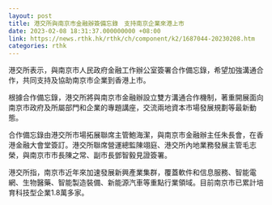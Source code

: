 ```yaml
---
layout: post
title: 港交所與南京市金融辦簽備忘錄　支持南京企業來港上市
date: 2023-02-08 18:31:37.000000000 +08:00
link: https://news.rthk.hk/rthk/ch/component/k2/1687044-20230208.htm
categories: rthk
---
```


港交所表示，與南京市人民政府金融工作辦公室簽署合作備忘錄，希望加強溝通合作，共同支持及協助南京市企業到香港上市。

根據合作備忘錄，港交所將與南京市金融辦設立雙方溝通合作機制，著重開展面向南京市政府及所屬部門和企業的專題講座，交流兩地資本市場發展規劃等最新動態。

合作備忘錄由港交所市場拓展聯席主管鮑海潔，與南京市金融辦主任朱長會，在香港金融大會堂簽訂。港交所聯席營運總監陳翊庭、港交所內地業務發展主管毛志榮，與南京市市長陳之常、副市長鄧智毅見證簽署。

港交所指，南京市近年來加速發展新興產業集群，覆蓋軟件和信息服務、智能電網、生物醫藥、智能製造裝備、新能源汽車等重點行業領域。目前南京市已累計培育科技型企業1.8萬多家。
